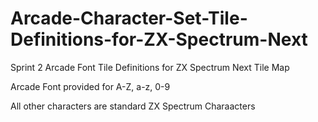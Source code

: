 # Arcade-Character-Set-Tile-Definitions-for-ZX-Spectrum-Next

Sprint 2 Arcade Font Tile Definitions for ZX Spectrum Next Tile Map

Arcade Font provided for A-Z, a-z, 0-9

All other characters are standard ZX Spectrum Charaacters
